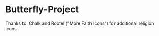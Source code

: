 # Butterfly-Project

 Thanks to:
 Chalk and Rootel ("More Faith Icons") for additional religion icons.